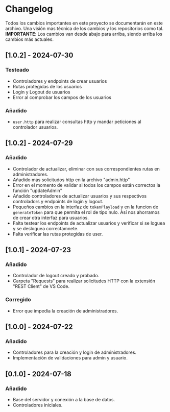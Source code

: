 # Changelog

Todos los cambios importantes en este proyecto se documentarán en este archivo. Una visión mas técnica de los cambios y los repositorios como tal. **IMPORTANTE**: Los cambios van desde abajo para arriba, siendo arriba los cambios más actuales.

## [1.0.2] - 2024-07-30
### Testeado
- Controladores y endpoints de crear usuarios
- Rutas protegidas de los usuarios
- Login y Logout de usuarios
- Error al comprobar los campos de los usuarios
### Añadido
- `user.http` para realizar consultas http y mandar peticiones al controlador usuarios.

## [1.0.2] - 2024-07-29
### Añadido
- Controlador de actualizar, eliminar con sus correspondientes rutas en administradores.
- Añadido más solicitudos http en la archivo "admin.http" 
- Error en el momento de validar si todos los campos están correctos la función "updateAdmin"
- Añadido controladores de actualizar usuarios y sus respectivos controladors y endpoints de login y  logout.
- Pequeños cambios en la interfaz de `tokenPlayload` y en la funcion de `generateToken` para que permita el rol de tipo nulo. Así nos ahorramos de crear otra interfaz para usuarios.
- Falta testear los endpoints de actualizar usuarios y verificar si se loguea y se desloguea correctamnete.
- Falta verificar las rutas protegidas de user.

## [1.0.1] - 2024-07-23
### Añadido
- Controlador de logout creado y probado.
- Carpeta "Requests" para realizar solicitudes HTTP con la extensión "REST Client" de VS Code.

### Corregido
- Error que impedía la creación de administradores.

## [1.0.0] - 2024-07-22
### Añadido
- Controladores para la creación y login de administradores.
- Implementación de validaciones para admin y usuario.

## [0.1.0] - 2024-07-18
### Añadido
- Base del servidor y conexión a la base de datos.
- Controladores iniciales.
